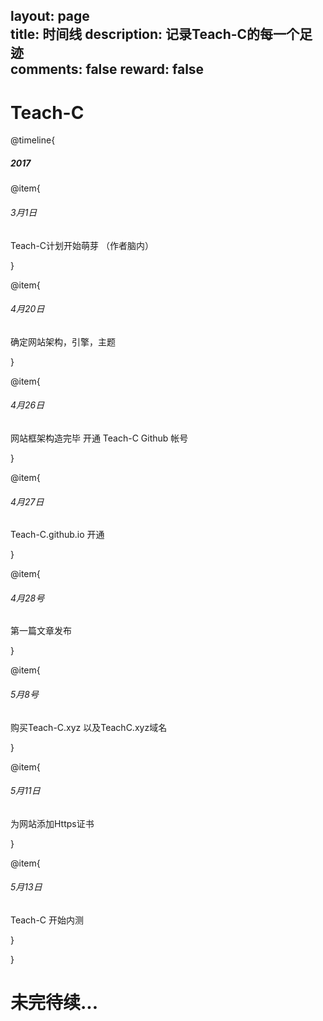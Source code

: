 layout: page      
title: 时间线
description: 记录Teach-C的每一个足迹    
comments: false 
reward: false
----


# **Teach-C**

@timeline{

##### 2017

@item{
###### 3月1日

Teach-C计划开始萌芽
（作者脑内）

}

@item{
###### 4月20日

确定网站架构，引擎，主题

}

@item{
###### 4月26日

网站框架构造完毕
开通 Teach-C Github 帐号

}

@item{
###### 4月27日

Teach-C.github.io 开通

}

@item{
###### 4月28号

第一篇文章发布

}

@item{
###### 5月8号

购买Teach-C.xyz 
以及TeachC.xyz域名

}

@item{
###### 5月11日

为网站添加Https证书

}

@item{
###### 5月13日

Teach-C 开始内测

}

}

# 未完待续...

